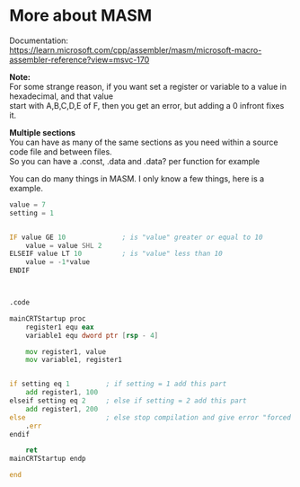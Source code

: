 # More about MASM
Documentation: <br>
https://learn.microsoft.com/cpp/assembler/masm/microsoft-macro-assembler-reference?view=msvc-170

**Note:** <br>
For some strange reason, if you want set a register or variable to a value in hexadecimal, and that value <br>
start with A,B,C,D,E of F, then you get an error, but adding a 0 infront fixes it.

**Multiple sections** <br>
You can have as many of the same sections as you need within a source code file and between files. <br>
So you can have a .const, .data and .data? per function for example

You can do many things in MASM. I only know a few things, here is a example. <br>

```asm
value = 7
setting = 1


IF value GE 10				; is "value" greater or equal to 10
	value = value SHL 2	
ELSEIF value LT 10			; is "value" less than 10
	value = -1*value
ENDIF



.code

mainCRTStartup proc
	register1 equ eax
	variable1 equ dword ptr [rsp - 4]

	mov register1, value
	mov variable1, register1


if setting eq 1			; if setting = 1 add this part
	add register1, 100
elseif setting eq 2		; else if setting = 2 add this part
	add register1, 200
else					; else stop compilation and give error "forced error"
	.err
endif

	ret
mainCRTStartup endp

end
```
